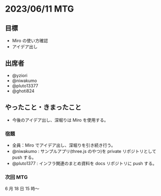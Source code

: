 # 2023/06/11 MTG

## 目標

- Miro の使い方確認
- アイデア出し

## 出席者

- @yziori
- @niwakumo
- @pluto13377
- @ghoti824

## やったこと・きまったこと

- 今後のアイデア出し、深堀りは Miro を使用する。

### 宿題

- 全員：Miro でアイデア出し、深堀りを引き続き行う。
- @niwakumo : サンプルアプリ(three.js のやつ)を private リポジトリとして push する。
- @pluto1377 : インフラ関連のまとめ資料を docs リポジトリに push する。

### 次回 MTG

6 月 18 日 15 時〜
